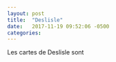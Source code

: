 ```yaml
---
layout: post
title:  "Deslisle"
date:   2017-11-19 09:52:06 -0500
categories: 
---
```


Les cartes de Deslisle sont
